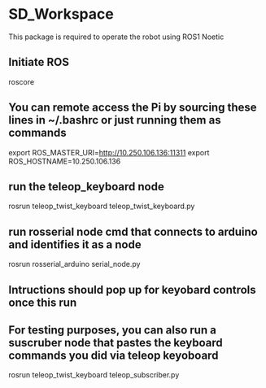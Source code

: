 # SD_Workspace
This package is required to operate the robot using ROS1 Noetic

## Initiate ROS

roscore

## You can remote access the Pi by sourcing these lines in ~/.bashrc or just running them as commands

export ROS_MASTER_URI=http://10.250.106.136:11311
export ROS_HOSTNAME=10.250.106.136

## run the teleop_keyboard node

rosrun teleop_twist_keyboard teleop_twist_keyboard.py

## run rosserial node cmd that connects to arduino and identifies it as a node

rosrun rosserial_arduino serial_node.py

## Intructions should pop up for keyobard controls once this run

## For testing purposes, you can also run a suscruber node that pastes the keyboard commands you did via teleop keyoboard 

rosrun teleop_twist_keyboard teleop_subscriber.py
